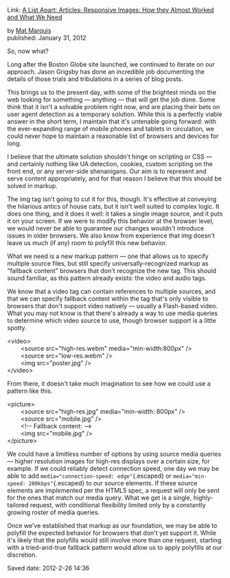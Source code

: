 <div id="wikitext">

Link: [A List Apart: Articles: Responsive Images: How they Almost Worked
and What We
Need](http://www.alistapart.com/articles/responsive-images-how-they-almost-worked-and-what-we-need/)

by [Mat Marquis](http://www.alistapart.com/authors/m/matmarquis)\
published: January 31, 2012

<div class="vspace">

</div>

<div class="round lrindent quote">

So, now what?

Long after the Boston Globe site launched, we continued to iterate on
our approach. Jason Grigsby has done an incredible job documenting the
details of those trials and tribulations in a series of blog posts.

This brings us to the present day, with some of the brightest minds on
the web looking for something — anything — that will get the job done.
Some think that it isn't a solvable problem right now, and are placing
their bets on user agent detection as a temporary solution. While this
is a perfectly viable answer in the short term, I maintain that it's
untenable going forward: with the ever-expanding range of mobile phones
and tablets in circulation, we could never hope to maintain a reasonable
list of browsers and devices for long.

I believe that the ultimate solution shouldn't hinge on scripting or CSS
— and certainly nothing like UA detection, cookies, custom scripting on
the front end, or any server-side shenanigans. Our aim is to represent
and serve content appropriately, and for that reason I believe that this
should be solved in markup.

The img tag isn't going to cut it for this, though. It's effective at
conveying the hilarious antics of house cats, but it isn't well suited
to complex logic. It does one thing, and it does it well: it takes a
single image source, and it puts it on your screen. If we were to modify
this behavior at the browser level, we would never be able to guarantee
our changes wouldn't introduce issues in older browsers. We also know
from experience that img doesn't leave us much (if any) room to polyfill
this new behavior.

What we need is a new markup pattern — one that allows us to specify
multiple source files, but still specify universally-recognized markup
as "fallback content" browsers that don't recognize the new tag. This
should sound familiar, as this pattern already exists: the video and
audio tags.

We know that a video tag can contain references to multiple sources, and
that we can specify fallback content within the tag that's only visible
to browsers that don't support video natively — usually a Flash-based
video. What you may not know is that there's already a way to use media
queries to determine which video source to use, though browser support
is a little spotty.

<div class="vspace">

</div>

<div id="sourceblock1" class="sourceblock">

<div class="sourceblocktext">

<div class="html4strict">

<span class="sc2">\<video\></span>\
         <span class="sc2">\<source <span class="kw3">src</span><span
class="sy0">=</span><span class="st0">"high-res.webm"</span> <span
class="kw3">media</span><span class="sy0">=</span><span
class="st0">"min-width:800px"</span> <span
class="sy0">/</span>\></span>\
         <span class="sc2">\<source <span class="kw3">src</span><span
class="sy0">=</span><span class="st0">"low-res.webm"</span> <span
class="sy0">/</span>\></span>\
         <span class="sc2">\<<span class="kw2">img</span> <span
class="kw3">src</span><span class="sy0">=</span><span
class="st0">"poster.jpg"</span> <span class="sy0">/</span>\></span>\
 <span class="sc2">\<<span class="sy0">/</span>video\></span>

</div>

</div>

<div class="sourceblocklink">

</div>

</div>

From there, it doesn't take much imagination to see how we could use a
pattern like this.

<div class="vspace">

</div>

<div id="sourceblock2" class="sourceblock">

<div class="sourceblocktext">

<div class="html4strict">

<span class="sc2">\<picture\></span>\
         <span class="sc2">\<source <span class="kw3">src</span><span
class="sy0">=</span><span class="st0">"high-res.jpg"</span> <span
class="kw3">media</span><span class="sy0">=</span><span
class="st0">"min-width: 800px"</span> <span
class="sy0">/</span>\></span>\
         <span class="sc2">\<source <span class="kw3">src</span><span
class="sy0">=</span><span class="st0">"mobile.jpg"</span> <span
class="sy0">/</span>\></span>\
         <span class="sc-1">\<!-- Fallback content: --\></span>\
         <span class="sc2">\<<span class="kw2">img</span> <span
class="kw3">src</span><span class="sy0">=</span><span
class="st0">"mobile.jpg"</span> <span class="sy0">/</span>\></span>\
 <span class="sc2">\<<span class="sy0">/</span>picture\></span>

</div>

</div>

<div class="sourceblocklink">

</div>

</div>

We could have a limitless number of options by using source media
queries — higher resolution images for high-res displays over a certain
size, for example. If we could reliably detect connection speed, one day
we may be able to add `media="connection-speed: edge"`{.escaped} or
`media="min-speed: 200kbps"`{.escaped} to our source elements. If these
source elements are implemented per the <span
class="wikiword">HTML5</span> spec, a request will only be sent for the
ones that match our media query. What we get is a single,
highly-tailored request, with conditional flexibility limited only by a
constantly growing roster of media queries.

Once we've established that markup as our foundation, we may be able to
polyfill the expected behavior for browsers that don't yet support it.
While it's likely that the polyfills would still involve more than one
request, starting with a tried-and-true fallback pattern would allow us
to apply polyfills at our discretion.

</div>

Saved date: 2012-2-26 14:36

<div class="vspace">

</div>

</div>
